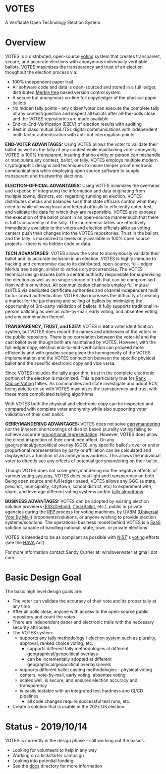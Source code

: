 # VOTES

A Verifiable Open Technology Election System

# Overview

VOTES is a distributed, open-source [voting](https://en.wikipedia.org/wiki/Voting) system that creates transparent, secure, and accurate elections with anonymous individually verifiable ballots.  VOTES maximizes the transparency and trust of an election thoughout the election process via:

 - 100% independent paper trail
 - All software code and data is open-sourced and stored in a full ledger, distributed [Merkle tree](https://en.wikipedia.org/wiki/Merkle_tree) based version control system
 - A secure but anonymous on-line full copy/ledger of the physical paper ballots
 - No hidden tally points - any citizen/voter can execute the complete tally of any contest/question and inspect all ballots after all-the-polls close and the VOTES repositories are made available
 - End-to-End-Verification (E2EV) of election results with auditing
 - Best in class mutual SSL/TSL digital communications with independent multi factor authentication with anti-bot interrogation points

**END-VOTER ADVANTAGES:**  Using VOTES allows the voter to validate their ballot as well as the tally of any contest while maintaining voter anonymity. VOTES is 100% transparent, insuring that no entity or person can mishandle or manipulate any contest, ballot, or tally.  VOTES employs multiple modern cryptographic designs and techniques to insure tamper proof electronic communications while employing open source software to supply transparent and trustworthy elections.

**ELECTION-OFFICIAL ADVANTAGES:** Using VOTES minimizes the overhead and expense of integrating the information and data originating from multiple towns, districts, etc. regarding running an election.  VOTES distributes checks and balances such that state officials control what they need to while allowing local and federal officials to efficiently enter, test, and validate the data for which they are responsible.  VOTES also exposes the execution of the ballot count in an open-source manner such that there is full transparency of the tally.  The incremental tallies are effectively immediately available to the voters and election officials alike as voting centers push their changes into the VOTES repositories.  Trust in the ballots and the tally is maximized to levels only available in 100% open source projects - there is no hidden code or data.

**TECH ADVANTAGES:** VOTES allows the voter to anonymously validate their ballot and its accurate inclusion in an election.  VOTES is highly immune to hacking and compromise due to its distributed, open-source, full-ledger Merkle tree design, similar to various cryptocurrencies.  The VOTES technical design insures both a central authority responsible for supervising the election as well as no single source of truth that can be compromised from within or without.  All communication channels employ full mutual ssl/TLS via dedicated certificate authorities and channel independent multi factor crowd authentication.  VOTES also increases the difficulty of creating a market for the purchasing and selling of ballots by minimizing the opportunity of 3rd-party validation of ballots.  It fully supports traditional in-person balloting as well as vote-by-mail, early voting, and absentee voting, and any combination thereof.

**TRANSPARENCY, TRUST, and E2EV:**   VOTES is __not__ a voter identification system, but VOTES does record the names and addresses of the voters in the public repository.  There is no correlation between the voter-id and the cast ballot even though both are maintained by VOTES.  However, with the full ledger copy, election end-to-end-verification can proceed more efficiently and with greater scope given the homogeneity of the VOTES implementation and the VOTES connection between the specific physical ballot and the specific electronic copy and vice versa.

Since VOTES includes the tally algorithm, trust in the complete electronic portion of the election is maximized.  This is particularly true for [Rank Choice Voting](http://www.fairvote.org/rcv#rcvbenefits) tallies.  As communities and state investigate and adopt RCV, being able to do so with VOTES maximizes the transparency and trust with these more complicated tallying algorithms.

With VOTES both the physical and electronic copy can be inspected and compared with complete voter anonymity while also supporting voter validation of their cast ballot.

**GERRYMANDERING ADVANTAGES:**  VOTES does not solve [gerrymandering](https://en.wikipedia.org/wiki/Gerrymandering) nor the inherent shortcomings of district based plurality voting failing to achieve accurate [proportional representation](https://en.wikipedia.org/wiki/Proportional_representation).  However, VOTES does allow the direct inspection of their combined affect.  On any geographical/geopolitical overlay (GGO), any specific ballot's over or under proportional representation by party or affiliation can be calculated and displayed as a function of an anonymous address.  This allows the individual voter to directly see any effects of potential gerrymandering on their ballot.

Though VOTES does not solve gerrymandering nor the negative affects of various [voting systems](https://en.wikipedia.org/wiki/Electoral_system), VOTES does cast light and transparency on both.  Being open source and full ledger based, VOTES allows any GGO (a state, precinct, municipality, city/town, school district, etc) to experiment with, share, and leverage different voting systems and/or [tally algorithms](https://en.wikipedia.org/wiki/Ranked_voting).

**BUSINESS ADVANTAGES:**  VOTES can be adopted by existing election solution providers ([ESS/Diebold](http://www.essvote.com/about/), [ClearBallot](http://www.clearballot.com/), etc.), public or private agencies during the [RFP](https://en.wikipedia.org/wiki/Request_for_proposal) process for voting machines, by UVBM ([Universal Vote By Mail](http://washingtonmonthly.com/magazine/janfeb-2016/vote-from-home-save-your-country/)) proponents/solutions, or anyone wishing to provide election systems/solutions.  The operational business model behind VOTES is a  [SaaS](https://en.wikipedia.org/wiki/Software_as_a_service) solution capable of handling national, state, town, or private elections.

VOTES is intended to be as compliant as possible with [NIST](https://en.wikipedia.org/wiki/National_Institute_of_Standards_and_Technology)'s [voting](https://www.nist.gov/itl/voting) efforts (see the [HAVA](https://en.wikipedia.org/wiki/Help_America_Vote_Act) Act).

For more information contact Sandy Currier at:  windoverwater at gmail dot com

# Basic Design Goal

The basic high level design goals are:

* The voter can validate the accuracy of their vote and its proper tally at any time
* After all polls close, anyone with access to the open-source public repository and count the votes
* There are independent paper and electronic trails with the necessary security attributes
* The VOTES system:
  * supports any tally [methodology](https://electology.org/library) / [election system](https://en.wikipedia.org/wiki/Electoral_system) such as plurality, approval, ranked choice voting, etc.
    * supports different tally methodologies at different geographical/geopolitical overlays
    * can be incrementally adopted at different geographical/geopolitical overlays/levels
  * supports different ballot casting methodologies - physical voting centers, vote-by-mail, early voting, absentee voting
  * scales well, is secure, and ensures election accuracy and transparency
  * is easily testable with an integrated test hardness and CI/CD pipelines
    * all code changes require successful test runs, etc.
* Create a solution that is usable in the 202x US election

# Status - 2019/10/14

VOTES is currently in the design phase - still working out the basics.
* Looking for volunteers to help in any way
* Working on a kickstarter campaign
* Looking into potential funding
* See the [docs](https://github.com/relengcom/votes/tree/master/docs) directory for more information
